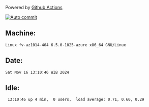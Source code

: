 Powered by [Github Actions](https://github.com/features/actions)

[![Auto commit](https://github.com/hiage/workstation/workflows/Auto%20commit/badge.svg)](https://github.com/hiage/workstation/actions?query=workflow%3A%22Auto+commit%22)

## Machine:
```
Linux fv-az1014-404 6.5.0-1025-azure x86_64 GNU/Linux
```
## Date:
```
Sat Nov 16 13:10:46 WIB 2024
```
## Idle:
```
 13:10:46 up 4 min,  0 users,  load average: 0.71, 0.60, 0.29
```
